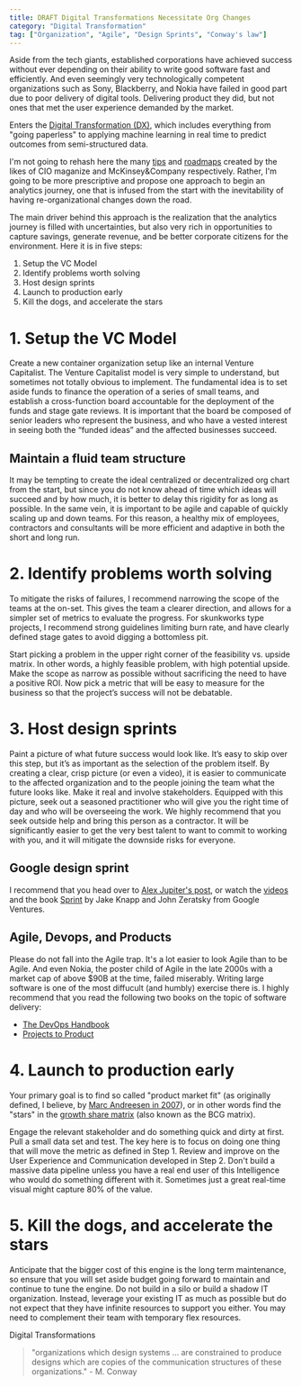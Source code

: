 ```yaml
---
title: DRAFT Digital Transformations Necessitate Org Changes
category: "Digital Transformation"
tag: ["Organization", "Agile", "Design Sprints", "Conway's law"]
---
```


Aside from the tech giants, established corporations have achieved success without ever depending on their ability to write good software fast and efficiently. And even seemingly very technologically competent organizations such as Sony, Blackberry, and Nokia have failed in good part due to poor delivery of digital tools. Delivering product they did, but not ones that met the user experience demanded by the market. 

Enters the [Digital Transformation (DX)](https://en.wikipedia.org/wiki/Digital_transformation), which includes everything from "going paperless" to applying machine learning in real time to predict outcomes from semi-structured data.

I'm not going to rehash here the many [tips](https://www.cio.com/article/3211428/what-is-digital-transformation-a-necessary-disruption.html) and [roadmaps](https://www.mckinsey.com/industries/financial-services/our-insights/a-roadmap-for-a-digital-transformation) created by the likes of CIO maganize and McKinsey&Company respectively. Rather, I'm going to be more prescriptive and propose one approach to begin an analytics journey, one that is infused from the start with the inevitability of having re-organizational changes down the road.

The main driver behind this approach is the realization that the analytics journey is filled with uncertainties, but also very rich in opportunities to capture savings, generate revenue, and be better corporate citizens for the environment. Here it is in five steps:

1. Setup the VC Model 
2. Identify problems worth solving
3. Host design sprints
4. Launch to production early
5. Kill the dogs, and accelerate the stars

# 1. Setup the VC Model

Create a new container organization setup like an internal Venture Capitalist. The Venture Capitalist model is very simple to understand, but sometimes not totally obvious to implement. The fundamental idea is to set aside funds to finance the operation of a series of small teams, and establish a cross-function board accountable for the deployment of the funds and stage gate reviews. It is important that the board be composed of senior leaders who represent the business, and who have a vested interest in seeing both the “funded ideas” and the affected businesses succeed.

## Maintain a fluid team structure

It may be tempting to create the ideal centralized or decentralized org chart from the start, but since you do not know ahead of time which ideas will succeed and by how much, it is better to delay this rigidity for as long as possible. In the same vein, it is important to be agile and capable of quickly scaling up and down teams. For this reason, a healthy mix of employees, contractors and consultants will be more efficient and adaptive in both the short and long run.

# 2. Identify problems worth solving

To mitigate the risks of failures, I recommend narrowing the scope of the teams at the on-set. This gives the team a clearer direction, and allows for a simpler set of metrics to evaluate the progress. For skunkworks type projects, I recommend strong guidelines limiting burn rate, and have clearly defined stage gates to avoid digging a bottomless pit.

Start picking a problem in the upper right corner of the feasibility vs. upside matrix. In other words, a highly feasible problem, with high potential upside. Make the scope as narrow as possible without sacrificing the need to have a positive ROI. Now pick a metric that will be easy to measure for the business so that the project’s success will not be debatable. 

# 3. Host design sprints

Paint a picture of what future success would look like. It’s easy to skip over this step, but it’s as important as the selection of the problem itself. By creating a clear, crisp picture (or even a video), it is easier to communicate to the affected organization and to the people joining the team what the future looks like. Make it real and involve stakeholders. Equipped with this picture, seek out a seasoned practitioner who will give you the right time of day and who will be overseeing the work. We highly recommend that you seek outside help and bring this person as a contractor. It will be significantly easier to get the very best talent to want to commit to working with you, and it will mitigate the downside risks for everyone.

## Google design sprint

I recommend that you head over to [Alex Jupiter's post](https://medium.theuxblog.com/a-product-design-toolkit-a-sprint-through-google-s-product-design-methodology-412b0743fadf), or watch the [videos](https://www.youtube.com/watch?v=Fc6A2WuEkZI&feature=youtu.be) and the book [Sprint](https://amzn.to/2WDMkB2) by Jake Knapp and John Zeratsky from Google Ventures.

## Agile, Devops, and Products

Please do not fall into the Agile trap. It's a lot easier to look Agile than to be Agile. And even Nokia, the poster child of Agile in the late 2000s with a market cap of above $90B at the time, failed miserably. Writing large software is one of the most diffucult (and humbly) exercise there is. I highly recommend that you read the following two books on the topic of software delivery:

+ [The DevOps Handbook](https://amzn.to/2MIlfYI)
+ [Projects to Product](https://amzn.to/2MFuHMJ)

# 4. Launch to production early

Your primary goal is to find so called "product market fit" (as originally defined, I believe, by [Marc Andreesen in 2007](https://web.stanford.edu/class/ee204/ProductMarketFit.html)), or in other words find the "stars" in the [growth share matrix](https://en.wikipedia.org/wiki/Growth%E2%80%93share_matrix) (also known as the BCG matrix). 

Engage the relevant stakeholder and do something quick and dirty at first. Pull a small data set and test. The key here is to focus on doing one thing that will move the metric as defined in Step 1. Review and improve on the User Experience and Communication developed in Step 2. Don't build a massive data pipeline unless you have a real end user of this Intelligence who would do something different with it. Sometimes just a great real-time visual might capture 80% of the value. 

# 5. Kill the dogs, and accelerate the stars

Anticipate that the bigger cost of this engine is the long term maintenance, so ensure that you will set aside budget going forward to maintain and continue to tune the engine. Do not build in a silo or build a shadow IT organization. Instead, leverage your existing IT as much as possible but do not expect that they have infinite resources to support you either. You may need to complement their team with temporary flex resources.

Digital Transformations 
> "organizations which design systems ... are constrained to produce designs which are copies of the communication structures of these organizations." - M. Conway


